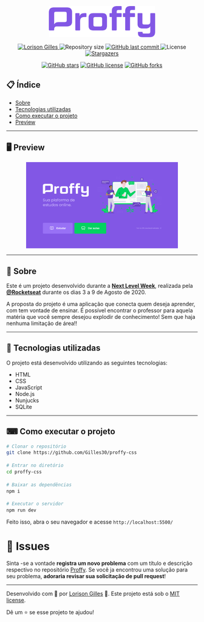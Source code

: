 <p align="center">
  <img src="./.github/logo.png" width="280" >
</p>

<p align="center">	
   <a href="https://www.linkedin.com/in/lorison-gilles/">
      <img alt="Lorison Gilles" src="https://img.shields.io/badge/-LorisonGilles-8257E5?style=flat&logo=Linkedin&logoColor=white" />
   </a>
  <img alt="Repository size" src="https://img.shields.io/github/repo-size/Gilles30/proffy-css?color=774DD6">
  <a href="https://github.com/Gilles30/proffy-css/commits/master">
    <img alt="GitHub last commit" src="https://img.shields.io/github/last-commit/Gilles30/proffy-css?color=774DD6">
  </a> 
  <img alt="License" src="https://img.shields.io/badge/license-MIT-8257E5">
  <a href="https://github.com/Gilles30/proffy-css/stargazers">
    <img alt="Stargazers" src="https://img.shields.io/github/stars/Gilles30/proffy-css?color=8257E5&logo=github">
  </a>
</p>
<div align="center">

[![GitHub stars](https://img.shields.io/github/stars/Gilles30/proffy-css)](https://github.com/Gilles30/proffy-css/stargazers)<space> <space>[![GitHub license](https://img.shields.io/github/license/Gilles30/proffy-css)](https://github.com/Gilles30/proffy-css/blob/master/LICENSE)<space> <space>[![GitHub forks](https://img.shields.io/github/forks/Gilles30/proffy-css)](https://github.com/Gilles30/proffy-css/network)

</div>

## 📋 Índice

- [Sobre](#-Sobre)
- [Tecnologias utilizadas](#-Tecnologias-utilizadas)
- [Como executar o projeto](#-Como-executar-o-projeto)
- [Preview](#-Preview)

---

## 🖥 Preview 

<p align="center">
   <img src="./.github/web-landing.png" width="400px">
</p>

---

## 📖 Sobre 

Este é um projeto desenvolvido durante a **[Next Level Week](https://nextlevelweek.com/)**, realizada pela **[@Rocketseat](https://github.com/Rocketseat)** durante os dias 3 a 9 de Agosto de 2020.

A proposta do projeto é uma aplicação que conecta quem deseja aprender, com tem vontade de ensinar. É possível encontrar o professor para aquela matéria que você sempre desejou explodir de conhecimento! Sem que haja nenhuma limitação de área!! 

--- 

## 🚀 Tecnologias utilizadas

O projeto está desenvolvido utilizando as seguintes tecnologias:

- HTML
- CSS
- JavaScript
- Node.js 
- Nunjucks 
- SQLite

--- 

## ⌨ Como executar o projeto

```bash
# Clonar o repositório
git clone https://github.com/Gilles30/proffy-css

# Entrar no diretório
cd proffy-css

# Baixar as dependências
npm i

# Executar o servidor
npm run dev
```

Feito isso, abra o seu navegador e acesse `http://localhost:5500/`

# :bug: Issues

Sinta -se a vontade **registra um novo problema** com um título e descrição respectivo no repositório [Proffy](https://github.com/Gilles30/Proffy-css/issues). Se você ja encontrou uma solução para seu problema, **adoraria revisar sua solicitação de pull request**!

---


Desenvolvido com 💜 por [Lorison Gilles](https://github.com/Gilles30) 🚀.
Este projeto está sob o  [MIT license](./LICENSE).

Dê um ⭐️ se esse projeto te ajudou!

